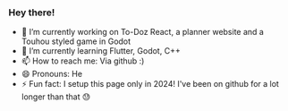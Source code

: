 ### Hey there!

- 🔭 I’m currently working on To-Doz React, a planner website and a Touhou styled game in Godot
- 🌱 I’m currently learning Flutter, Godot, C++
- 📫 How to reach me: Via github :)
- 😄 Pronouns: He
- ⚡ Fun fact: I setup this page only in 2024! I've been on github for a lot longer than that 😓
